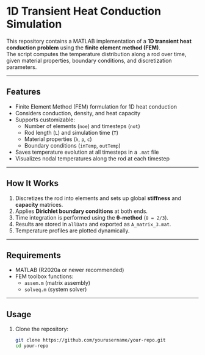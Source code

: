 # 1D Transient Heat Conduction Simulation

This repository contains a MATLAB implementation of a **1D transient heat conduction problem** using the **finite element method (FEM)**.  
The script computes the temperature distribution along a rod over time, given material properties, boundary conditions, and discretization parameters.  

---

## Features
- Finite Element Method (FEM) formulation for 1D heat conduction  
- Considers conduction, density, and heat capacity  
- Supports customizable:
  - Number of elements (`noe`) and timesteps (`not`)  
  - Rod length (`L`) and simulation time (`T`)  
  - Material properties (`λ`, `ρ`, `c`)  
  - Boundary conditions (`inTemp`, `outTemp`)  
- Saves temperature evolution at all timesteps in a `.mat` file  
- Visualizes nodal temperatures along the rod at each timestep  

---

## How It Works
1. Discretizes the rod into elements and sets up global **stiffness** and **capacity** matrices.  
2. Applies **Dirichlet boundary conditions** at both ends.  
3. Time integration is performed using the **θ-method** (`θ = 2/3`).  
4. Results are stored in `allData` and exported as `A_matrix_3.mat`.  
5. Temperature profiles are plotted dynamically.  

---

## Requirements
- MATLAB (R2020a or newer recommended)  
- FEM toolbox functions:
  - `assem.m` (matrix assembly)  
  - `solveq.m` (system solver)  

---

## Usage
1. Clone the repository:
   ```bash
   git clone https://github.com/yourusername/your-repo.git
   cd your-repo
